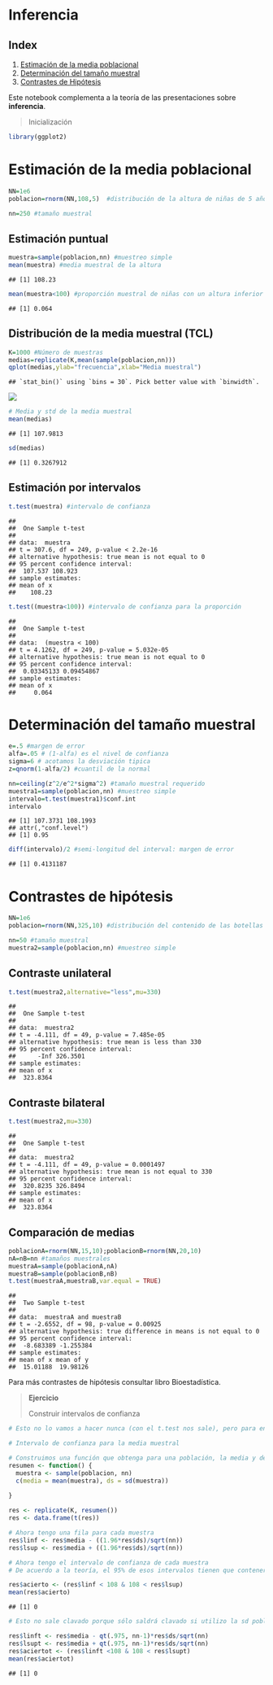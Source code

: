 Inferencia
================

Index
-----

1.  [Estimación de la media poblacional](#estimación-de-la-media-poblacional)
2.  [Determinación del tamaño muestral](#determinación-del-tamaño-muestral)
3.  [Contrastes de Hipótesis](#contrastes-de-hipótesis)

Este notebook complementa a la teoría de las presentaciones sobre **inferencia**.

> Inicialización

``` r
library(ggplot2)
```

Estimación de la media poblacional
==================================

``` r
NN=1e6
poblacion=rnorm(NN,108,5)  #distribución de la altura de niñas de 5 años en la población

nn=250 #tamaño muestral
```

Estimación puntual
------------------

``` r
muestra=sample(poblacion,nn) #muestreo simple
mean(muestra) #media muestral de la altura
```

    ## [1] 108.23

``` r
mean(muestra<100) #proporción muestral de niñas con un altura inferior a 1 metro
```

    ## [1] 0.064

Distribución de la media muestral (TCL)
---------------------------------------

``` r
K=1000 #Número de muestras 
medias=replicate(K,mean(sample(poblacion,nn))) 
qplot(medias,ylab="frecuencia",xlab="Media muestral") 
```

    ## `stat_bin()` using `bins = 30`. Pick better value with `binwidth`.

![](3_Inferencia_files/figure-markdown_github/unnamed-chunk-4-1.png)

``` r
# Media y std de la media muestral
mean(medias)
```

    ## [1] 107.9813

``` r
sd(medias)
```

    ## [1] 0.3267912

Estimación por intervalos
-------------------------

``` r
t.test(muestra) #intervalo de confianza
```

    ## 
    ##  One Sample t-test
    ## 
    ## data:  muestra
    ## t = 307.6, df = 249, p-value < 2.2e-16
    ## alternative hypothesis: true mean is not equal to 0
    ## 95 percent confidence interval:
    ##  107.537 108.923
    ## sample estimates:
    ## mean of x 
    ##    108.23

``` r
t.test((muestra<100)) #intervalo de confianza para la proporción
```

    ## 
    ##  One Sample t-test
    ## 
    ## data:  (muestra < 100)
    ## t = 4.1262, df = 249, p-value = 5.032e-05
    ## alternative hypothesis: true mean is not equal to 0
    ## 95 percent confidence interval:
    ##  0.03345133 0.09454867
    ## sample estimates:
    ## mean of x 
    ##     0.064

Determinación del tamaño muestral
=================================

``` r
e=.5 #margen de error
alfa=.05 # (1-alfa) es el nivel de confianza
sigma=6 # acotamos la desviación tipica
z=qnorm(1-alfa/2) #cuantil de la normal

nn=ceiling(z^2/e^2*sigma^2) #tamaño muestral requerido
muestra1=sample(poblacion,nn) #muestreo simple
intervalo=t.test(muestra1)$conf.int
intervalo
```

    ## [1] 107.3731 108.1993
    ## attr(,"conf.level")
    ## [1] 0.95

``` r
diff(intervalo)/2 #semi-longitud del interval: margen de error 
```

    ## [1] 0.4131187

Contrastes de hipótesis
=======================

``` r
NN=1e6
poblacion=rnorm(NN,325,10) #distribución del contenido de las botellas de coca-cola

nn=50 #tamaño muestral
muestra2=sample(poblacion,nn) #muestreo simple
```

Contraste unilateral
--------------------

``` r
t.test(muestra2,alternative="less",mu=330)
```

    ## 
    ##  One Sample t-test
    ## 
    ## data:  muestra2
    ## t = -4.111, df = 49, p-value = 7.485e-05
    ## alternative hypothesis: true mean is less than 330
    ## 95 percent confidence interval:
    ##      -Inf 326.3501
    ## sample estimates:
    ## mean of x 
    ##  323.8364

Contraste bilateral
-------------------

``` r
t.test(muestra2,mu=330)
```

    ## 
    ##  One Sample t-test
    ## 
    ## data:  muestra2
    ## t = -4.111, df = 49, p-value = 0.0001497
    ## alternative hypothesis: true mean is not equal to 330
    ## 95 percent confidence interval:
    ##  320.8235 326.8494
    ## sample estimates:
    ## mean of x 
    ##  323.8364

Comparación de medias
---------------------

``` r
poblacionA=rnorm(NN,15,10);poblacionB=rnorm(NN,20,10) 
nA=nB=nn #tamaños muestrales
muestraA=sample(poblacionA,nA) 
muestraB=sample(poblacionB,nB) 
t.test(muestraA,muestraB,var.equal = TRUE)
```

    ## 
    ##  Two Sample t-test
    ## 
    ## data:  muestraA and muestraB
    ## t = -2.6552, df = 98, p-value = 0.00925
    ## alternative hypothesis: true difference in means is not equal to 0
    ## 95 percent confidence interval:
    ##  -8.683389 -1.255384
    ## sample estimates:
    ## mean of x mean of y 
    ##  15.01188  19.98126

Para más contrastes de hipótesis consultar libro Bioestadística.

> **Ejercicio**
>
> Construir intervalos de confianza

``` r
# Esto no lo vamos a hacer nunca (con el t.test nos sale), pero para entender está bien

# Intervalo de confianza para la media muestral

# Construimos una función que obtenga para una población, la media y desv típica de una muestra
resumen <- function() {
  muestra <- sample(poblacion, nn)
  c(media = mean(muestra), ds = sd(muestra))
  
}

res <- replicate(K, resumen())
res <- data.frame(t(res))

# Ahora tengo una fila para cada muestra
res$linf <- res$media - ((1.96*res$ds)/sqrt(nn))
res$lsup <- res$media + ((1.96*res$ds)/sqrt(nn))

# Ahora tengo el intervalo de confianza de cada muestra
# De acuerdo a la teoría, el 95% de esos intervalos tienen que contener la media poblacional (108)

res$acierto <- (res$linf < 108 & 108 < res$lsup)
mean(res$acierto) 
```

    ## [1] 0

``` r
# Esto no sale clavado porque sólo saldrá clavado si utilizo la sd poblacional, no la sd muestral.

res$linft <- res$media - qt(.975, nn-1)*res$ds/sqrt(nn)
res$lsupt <- res$media + qt(.975, nn-1)*res$ds/sqrt(nn)
res$aciertot <- (res$linft <108 & 108 < res$lsupt)
mean(res$aciertot)
```

    ## [1] 0
